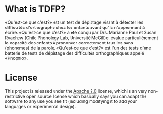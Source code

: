 # What is TDFP?
«Qu'est-ce que c'est?» est un test de dépistage visant à détecter les difficultés d'orthographe chez les enfants avant qu'ils n'apprennent à écrire. «Qu'est-ce que c'est?» a été conçu par Drs. Marianne Paul et Susan Rvachew (Child Phonology Lab, Université McGill)et évalue particulièrement la capacité des enfants à prononcer correctement tous les sons (phonèmes) de la parole. «Qu'est-ce que c'est?» est l'un des tests d'une batterie de tests de dépistage des difficultés orthographiques appelé «Phophlo».

# License 

This project is released under the [Apache 2.0](http://www.apache.org/licenses/LICENSE-2.0.html) license, which is an very non-restrictive open source license which basically says you can adapt the software to any use you see fit (including modifying it to add your languages or experimental design).

